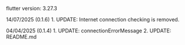 flutter version: 3.27.3

14/07/2025 (0.1.6)
    1. UPDATE: Internet connection checking is removed.

04/04/2025 (0.1.4)
    1. UPDATE: connectionErrorMessage
    2. UPDATE: README.md
